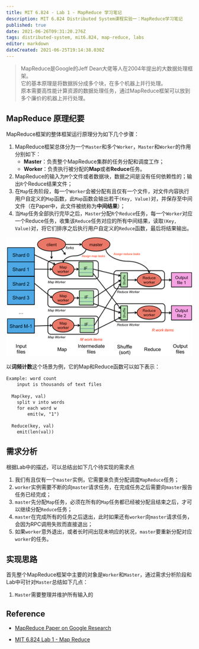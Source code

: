 ```yaml
---
title: MIT 6.824 - Lab 1 - MapReduce 学习笔记
description: MIT 6.824 Distributed System课程实验一：MapReduce学习笔记
published: true
date: 2021-06-26T09:31:20.276Z
tags: distributed-system, mit6.824, map-reduce, labs
editor: markdown
dateCreated: 2021-06-25T19:14:38.030Z
---
```


> MapReduce是Google的Jeff Dean大佬等人在2004年提出的大数据处理框架。  
> 它的基本原理是将数据拆分成多个块，在多个机器上并行处理。  
> 原本需要高性能计算资源的数据处理任务，通过MapReduce框架可以放到多个廉价的机器上并行处理。  

## MapReduce 原理纪要

MapReduce框架的整体框架运行原理分为如下几个步骤：

1. MapReduce框架总体分为一个`Master`和多个`Worker`，`Master`和`Worker`的作用分别如下：
   - **Master**：负责整个MapReduce集群的任务分配和调度工作；
   - **Worker**：负责执行被分配的**Map**或者**Reduce**任务。
2. MapReduce的输入为`M`个文件或者数据块，数据之间是没有任何依赖性的；输出`R`个Reduce结果文件；
3. 在`Map`任务阶段，每一个`Worker`会被分配有且仅有一个文件，对文件内容执行用户自定义的`Map`函数，此`Map`函数会输出若干`(Key, Value)`对，并保存至中间文件（在Paper中，此文件被统称为**中间结果**）；
4. 当`Map`任务全部执行完毕之后，`Master`分配`R`个`Reduce`任务，每一个`Worker`对应一个Reduce任务，收集该`Reduce`任务对应的所有中间结果，读取`(Key, Value)`对，将它们排序之后执行用户自定义的`Reduce`函数，最后将结果输出。

![map-reduce.png](/map-reduce.png)

以**词频计数**这个场景为例，它的Map和Reduce函数可以如下表示：

```
Example: word count
	input is thousands of text files
  
  Map(key, val)
  	split v into words
    for each word w
    	emit(w, "1")
  
  Reduce(key, val)
  	emit(len(val))
```

## 需求分析

根据Lab中的描述，可以总结出如下几个待实现的需求点

1. 我们有且仅有一个`master`实例，它需要来负责分配调度`MapReduce`任务；
2. `worker`实例需要不断的向`master`请求任务，在完成任务之后需要向`master`报告任务已经完成；
3. `master`先分配`Map`任务，必须在所有的`Map`任务都已经被分配且结束之后，才可以继续分配`Reduce`任务；
4. `master`在完成所有的任务之后退出，此时如果还有`worker`向`master`请求任务，会因为RPC调用失败而直接退出；
5. 如果`worker`意外退出，或者长时间出现未响应的状况，`master`要重新分配对应`worker`的任务。

## 实现思路

首先整个MapReduce框架中主要的对象是`Worker`和`Master`，通过需求分析阶段和Lab中可针对`Master`总结如下几点：

1. `Master`需要整理并维护所有输入的

## Reference

- [MapReduce Paper on Google Research](https://research.google/pubs/pub62/)

- [MIT 6.824 Lab 1 - Map Reduce](https://pdos.csail.mit.edu/6.824/labs/lab-mr.html)


